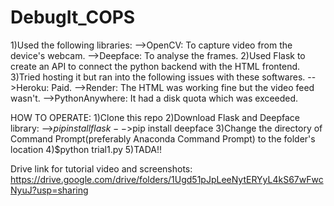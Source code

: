 # DebugIt_COPS
1)Used the following libraries:
-->OpenCV:           To capture video from the device's webcam.
-->Deepface:         To analyse the frames.
2)Used Flask to create an API to connect the python backend with the HTML frontend.
3)Tried hosting it but ran into the following issues with these softwares.
-->Heroku:           Paid.
-->Render:           The HTML was working fine but the video feed wasn't.
-->PythonAnywhere:   It had a disk quota which was exceeded.

HOW TO OPERATE:
1)Clone this repo
2)Download Flask and Deepface library: 
-->$pip install flask
-->$pip install deepface
3)Change the directory of Command Prompt(preferably Anaconda Command Prompt) to the folder's location
4)$python trial1.py
5)TADA!!


Drive link for tutorial video and screenshots:
https://drive.google.com/drive/folders/1Ugd51pJpLeeNytERYyL4kS67wFwcNyuJ?usp=sharing
